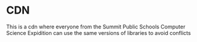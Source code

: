 # CDN

This is a cdn where everyone from the Summit Public Schools Computer Science Expidition can use the same versions of libraries to avoid conflicts
